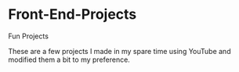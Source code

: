 # Front-End-Projects
Fun Projects

These are a few projects I made in my spare time using YouTube and modified them a bit to my preference.



